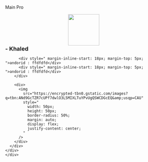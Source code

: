 Main Pro


<div id="header" align="center">
  <img src="https://media.giphy.com/media/M9gbBd9nbDrOTu1Mqx/giphy.gif" width="100"/>
</div>

<div>
      <div
        style="
          display: flex;
          justify-content: space-between;
          align-items: center;
        "
      >
        <div>
          <div style="font-size: 18px; font-weight: bold">- Khaled</div>

          <div style=" margin-inline-start: 18px; margin-top: 5px; ">andorid : ffdfdfd</div>
          <div style=" margin-inline-start: 18px; margin-top: 5px; ">andorid : ffdfdfd</div>
        </div>

        <div>
          <img
            src="https://encrypted-tbn0.gstatic.com/images?q=tbn:ANd9GcTZR7cUPf7dwlO3L5MIXLTuYPvUgQSWCDGcEQ&amp;usqp=CAU"
            style="
              width: 50px;
              height: 50px;
              border-radius: 50%;
              margin: auto;
              display: flex;
              justify-content: center;
            "
          />
        </div>
      </div>
    </div>
    </div>
